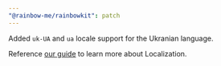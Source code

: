 ```yaml
---
"@rainbow-me/rainbowkit": patch
---
```


Added `uk-UA` and `ua` locale support for the Ukranian language. 

Reference [our guide](https://www.rainbowkit.com/docs/localization) to learn more about Localization.
